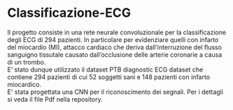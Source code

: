 # Classificazione-ECG
Il progetto consiste in una rete neurale convoluzionale per la classificazione degli ECG di 294 pazienti. In particolare per evidenziare quelli con infarto del miocardio (MI), attacco cardiaco che deriva dall’interruzione del flusso sanguigno tissutale causato dall’occlusione delle arterie coronarie a causa di un trombo.\
E’ stato dunque utilizzato il dataset PTB diagnostic ECG dataset che contiene 294 pazienti di cui 52 soggetti sani e 148 pazienti con infarto miocardico.\
E' stata progettata una CNN per il riconoscimento dei segnali. Per i dettagli si veda il file Pdf nella repository.
